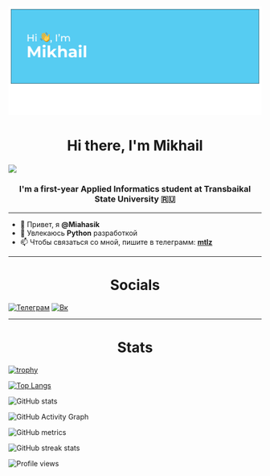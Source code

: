 <img src="header.png" alt="альтернативный текст">

<h1 align="center">Hi there, I'm Mikhail</h1>
<img align="center" src="https://github.com/blackcater/blackcater/raw/main/images/Hi.gif" height="32"/></h1>
<h3 align="center">I'm a first-year Applied Informatics student at Transbaikal State University 🇷🇺</h3>

____

- 👋 Привет, я **@Miahasik**
- 👀 Увлекаюсь **Python** разработкой
- 📫 Чтобы связаться со мной, пишите в телеграмм: **[mtlz](https://t.me/maskofmeow)**


____

<h1 align="center">Socials</h3>

[<img src='https://upload.wikimedia.org/wikipedia/commons/thumb/8/83/Telegram_2019_Logo.svg/512px-Telegram_2019_Logo.svg.png' alt='Телеграм' height='40'>](https://t.me/maziash)
[<img src='https://upload.wikimedia.org/wikipedia/commons/2/21/VK.com-logo.svg' alt='Вк' height='40'>](https://vk.com/xokaga)  


____

<h1 align="center">Stats</h3>


[![trophy](https://github-profile-trophy.vercel.app/?username=miahasik)](https://github.com/ryo-ma/github-profile-trophy)

[![Top Langs](https://github-readme-stats.vercel.app/api/top-langs/?username=miahasik)](https://github.com/anuraghazra/github-readme-stats)

![GitHub stats](https://github-readme-stats.vercel.app/api?username=miahasik&show_icons=true)  

![GitHub Activity Graph](https://activity-graph.herokuapp.com/graph?username=miahasik)  

![GitHub metrics](https://metrics.lecoq.io/miahasik)  

![GitHub streak stats](https://github-readme-streak-stats.herokuapp.com/?user=miahasik)  

![Profile views](https://gpvc.arturio.dev/miahasik)  
